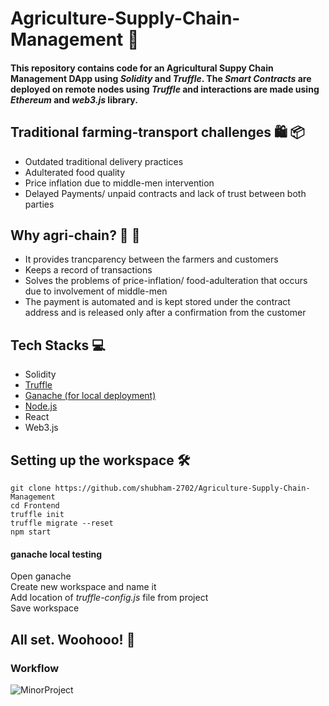 # Agriculture-Supply-Chain-Management :link:	

#### This repository contains code for an Agricultural Suppy Chain Management DApp using _*Solidity*_ and _*Truffle*_. The _*Smart Contracts*_ are deployed on remote nodes using _*Truffle*_ and interactions are made using _*Ethereum*_ and _*web3.js*_ library. 

## Traditional farming-transport challenges :shopping: :package:	
 * Outdated traditional delivery practices
 * Adulterated food quality
 * Price inflation due to middle-men intervention
 * Delayed Payments/ unpaid contracts and lack of trust between both parties


## Why agri-chain? :ear_of_rice:	:cherries:	
* It provides trancparency between the farmers and customers
* Keeps a record of transactions
* Solves the problems of price-inflation/ food-adulteration that occurs due to involvement of middle-men
* The payment is automated and is kept stored under the contract address and is released only after a confirmation from the customer

## Tech Stacks	:computer: 
* Solidity 
* [Truffle](https://trufflesuite.com/)
* [Ganache (for local deployment)](https://trufflesuite.com/)
* [Node.js](https://nodejs.org/en/download/)
* React
* Web3.js

## Setting up the workspace :hammer_and_wrench:
```
git clone https://github.com/shubham-2702/Agriculture-Supply-Chain-Management
cd Frontend
truffle init
truffle migrate --reset
npm start
```

#### ganache local testing
Open ganache 
<br>
Create new workspace and name it
<br>
Add location of *truffle-config.js* file from project
<br>
Save workspace

## All set. Woohooo! :rocket:

### Workflow 
![MinorProject](https://user-images.githubusercontent.com/71509852/168952807-41def38b-d1fe-4b67-82d7-658f96721063.png)

